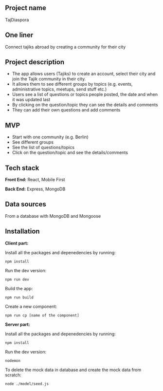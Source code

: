 ## Project name

TajDiaspora

## One liner

Connect tajiks abroad by creating a community for their city

## Project description

- The app allows users (Tajiks) to create an account, select their city and join the Tajik community in their city.
- It allows them to see different groups by topics (e.g. events, administrative topics, meetups, send stuff etc.)
- Users see a list of questions or topics people posted, the date and when it was updated last 
- By clicking on the question/topic they can see the details and comments 
- They can add their own questions and add comments

## MVP

- Start with one community (e.g. Berlin)
- See different groups
- See the list of questions/topics
- Click on the question/topic and see the details/comments

## Tech stack

**Front End:** React, Mobile First

**Back End:** Express, MongoDB

## Data sources

From a database with MongoDB and Mongoose

## Installation

**Client part:** 

Install all the packages and depenedencies by running:

```
npm install
```

Run the dev version: 
```
npm run dev
```

Build the app: 

```
npm run build
```

Create a new component: 
```
npm run cp [name of the component]
```

**Server part:**

Install all the packages and depenedencies by running:

```
npm install
```
Run the dev version: 
```
nodemon
```

To delete the mock data in database and create the mock data from scratch: 
```
node ./model/seed.js
```




